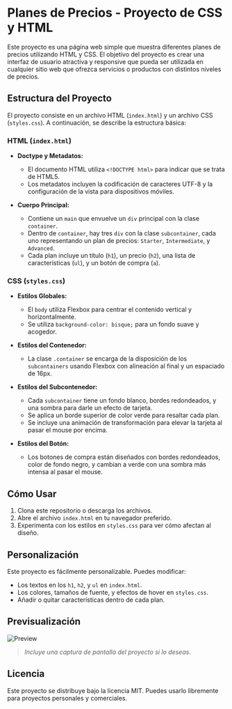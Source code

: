 # Planes de Precios - Proyecto de CSS y HTML

Este proyecto es una página web simple que muestra diferentes planes de precios utilizando HTML y CSS. El objetivo del proyecto es crear una interfaz de usuario atractiva y responsive que pueda ser utilizada en cualquier sitio web que ofrezca servicios o productos con distintos niveles de precios.

## Estructura del Proyecto

El proyecto consiste en un archivo HTML (`index.html`) y un archivo CSS (`styles.css`). A continuación, se describe la estructura básica:

### HTML (`index.html`)

- **Doctype y Metadatos:** 
  - El documento HTML utiliza `<!DOCTYPE html>` para indicar que se trata de HTML5.
  - Los metadatos incluyen la codificación de caracteres UTF-8 y la configuración de la vista para dispositivos móviles.
  
- **Cuerpo Principal:**
  - Contiene un `main` que envuelve un `div` principal con la clase `container`.
  - Dentro de `container`, hay tres `div` con la clase `subcontainer`, cada uno representando un plan de precios: `Starter`, `Intermediate`, y `Advanced`.
  - Cada plan incluye un título (`h1`), un precio (`h2`), una lista de características (`ul`), y un botón de compra (`a`).

### CSS (`styles.css`)

- **Estilos Globales:**
  - El `body` utiliza Flexbox para centrar el contenido vertical y horizontalmente.
  - Se utiliza `background-color: bisque;` para un fondo suave y acogedor.

- **Estilos del Contenedor:**
  - La clase `.container` se encarga de la disposición de los `subcontainers` usando Flexbox con alineación al final y un espaciado de 16px.

- **Estilos del Subcontenedor:**
  - Cada `subcontainer` tiene un fondo blanco, bordes redondeados, y una sombra para darle un efecto de tarjeta.
  - Se aplica un borde superior de color verde para resaltar cada plan.
  - Se incluye una animación de transformación para elevar la tarjeta al pasar el mouse por encima.

- **Estilos del Botón:**
  - Los botones de compra están diseñados con bordes redondeados, color de fondo negro, y cambian a verde con una sombra más intensa al pasar el mouse.

## Cómo Usar

1. Clona este repositorio o descarga los archivos.
2. Abre el archivo `index.html` en tu navegador preferido.
3. Experimenta con los estilos en `styles.css` para ver cómo afectan al diseño.

## Personalización

Este proyecto es fácilmente personalizable. Puedes modificar:

- Los textos en los `h1`, `h2`, y `ul` en `index.html`.
- Los colores, tamaños de fuente, y efectos de hover en `styles.css`.
- Añadir o quitar características dentro de cada plan.

## Previsualización

![Preview](preview.png)

> *Incluye una captura de pantalla del proyecto si lo deseas.*

## Licencia

Este proyecto se distribuye bajo la licencia MIT. Puedes usarlo libremente para proyectos personales y comerciales.
